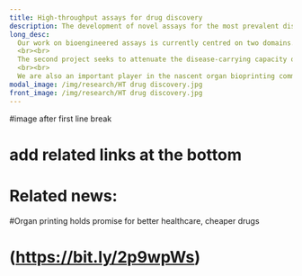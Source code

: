 ```yaml
---
title: High-throughput assays for drug discovery
description: The development of novel assays for the most prevalent diseases of today
long_desc:
  Our work on bioengineered assays is currently centred on two domains. The first project, undertaken in Our work on bioengineered assays is currently centred on two domains. The first project, undertaken in collaboration with STEMCELL Technologies and Precision NanoSystems, seeks to assemble three-dimensional, structured brain organoids from human induced pluripotent stem cells for use in pre-clinical screening of hits against neurodegenerative diseases. 
  <br><br>
  The second project seeks to attenuate the disease-carrying capacity of the mosquito to spread disease by targeting its sense of smell. We are engineering the mosquito olfactory cascade into microbial hosts in order to screen behaviour-modifying compounds in a high-throughput manner.
  <br><br>
  We are also an important player in the nascent organ bioprinting community at the University of British Columbia. Prof. Yadav is one of the lead organizers of the annual ‘Printing the Future of Therapeutics in 3D’ roundtable at UBC. The event draws on leading practitioners from academia, industry and clinics and serves as the premier forum to ideate on technological trends in the field.
modal_image: /img/research/HT drug discovery.jpg
front_image: /img/research/HT drug discovery.jpg
---
```


  #image after first line break

  # add  related links at the bottom 
  # Related news:

#Organ printing holds promise for better healthcare, cheaper drugs
# (https://bit.ly/2p9wpWs)